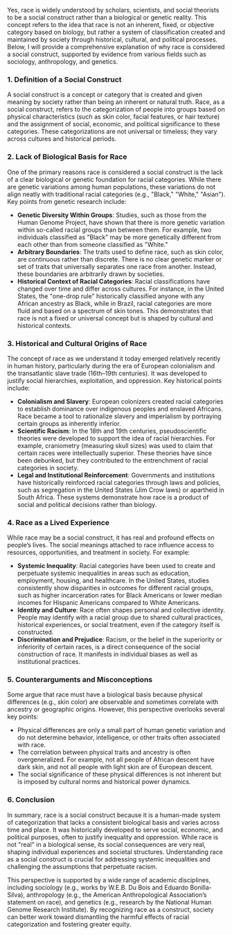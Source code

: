 <!-- 
Generated by: grok
Prompt type: default
Generated at: 2025-06-06T22:10:48.882175
-->

Yes, race is widely understood by scholars, scientists, and social theorists to be a social construct rather than a biological or genetic reality. This concept refers to the idea that race is not an inherent, fixed, or objective category based on biology, but rather a system of classification created and maintained by society through historical, cultural, and political processes. Below, I will provide a comprehensive explanation of why race is considered a social construct, supported by evidence from various fields such as sociology, anthropology, and genetics.

### 1. **Definition of a Social Construct**
A social construct is a concept or category that is created and given meaning by society rather than being an inherent or natural truth. Race, as a social construct, refers to the categorization of people into groups based on physical characteristics (such as skin color, facial features, or hair texture) and the assignment of social, economic, and political significance to these categories. These categorizations are not universal or timeless; they vary across cultures and historical periods.

### 2. **Lack of Biological Basis for Race**
One of the primary reasons race is considered a social construct is the lack of a clear biological or genetic foundation for racial categories. While there are genetic variations among human populations, these variations do not align neatly with traditional racial categories (e.g., "Black," "White," "Asian"). Key points from genetic research include:
- **Genetic Diversity Within Groups**: Studies, such as those from the Human Genome Project, have shown that there is more genetic variation within so-called racial groups than between them. For example, two individuals classified as "Black" may be more genetically different from each other than from someone classified as "White."
- **Arbitrary Boundaries**: The traits used to define race, such as skin color, are continuous rather than discrete. There is no clear genetic marker or set of traits that universally separates one race from another. Instead, these boundaries are arbitrarily drawn by societies.
- **Historical Context of Racial Categories**: Racial classifications have changed over time and differ across cultures. For instance, in the United States, the "one-drop rule" historically classified anyone with any African ancestry as Black, while in Brazil, racial categories are more fluid and based on a spectrum of skin tones. This demonstrates that race is not a fixed or universal concept but is shaped by cultural and historical contexts.

### 3. **Historical and Cultural Origins of Race**
The concept of race as we understand it today emerged relatively recently in human history, particularly during the era of European colonialism and the transatlantic slave trade (16th–19th centuries). It was developed to justify social hierarchies, exploitation, and oppression. Key historical points include:
- **Colonialism and Slavery**: European colonizers created racial categories to establish dominance over indigenous peoples and enslaved Africans. Race became a tool to rationalize slavery and imperialism by portraying certain groups as inherently inferior.
- **Scientific Racism**: In the 18th and 19th centuries, pseudoscientific theories were developed to support the idea of racial hierarchies. For example, craniometry (measuring skull sizes) was used to claim that certain races were intellectually superior. These theories have since been debunked, but they contributed to the entrenchment of racial categories in society.
- **Legal and Institutional Reinforcement**: Governments and institutions have historically reinforced racial categories through laws and policies, such as segregation in the United States (Jim Crow laws) or apartheid in South Africa. These systems demonstrate how race is a product of social and political decisions rather than biology.

### 4. **Race as a Lived Experience**
While race may be a social construct, it has real and profound effects on people’s lives. The social meanings attached to race influence access to resources, opportunities, and treatment in society. For example:
- **Systemic Inequality**: Racial categories have been used to create and perpetuate systemic inequalities in areas such as education, employment, housing, and healthcare. In the United States, studies consistently show disparities in outcomes for different racial groups, such as higher incarceration rates for Black Americans or lower median incomes for Hispanic Americans compared to White Americans.
- **Identity and Culture**: Race often shapes personal and collective identity. People may identify with a racial group due to shared cultural practices, historical experiences, or social treatment, even if the category itself is constructed.
- **Discrimination and Prejudice**: Racism, or the belief in the superiority or inferiority of certain races, is a direct consequence of the social construction of race. It manifests in individual biases as well as institutional practices.

### 5. **Counterarguments and Misconceptions**
Some argue that race must have a biological basis because physical differences (e.g., skin color) are observable and sometimes correlate with ancestry or geographic origins. However, this perspective overlooks several key points:
- Physical differences are only a small part of human genetic variation and do not determine behavior, intelligence, or other traits often associated with race.
- The correlation between physical traits and ancestry is often overgeneralized. For example, not all people of African descent have dark skin, and not all people with light skin are of European descent.
- The social significance of these physical differences is not inherent but is imposed by cultural norms and historical power dynamics.

### 6. **Conclusion**
In summary, race is a social construct because it is a human-made system of categorization that lacks a consistent biological basis and varies across time and place. It was historically developed to serve social, economic, and political purposes, often to justify inequality and oppression. While race is not "real" in a biological sense, its social consequences are very real, shaping individual experiences and societal structures. Understanding race as a social construct is crucial for addressing systemic inequalities and challenging the assumptions that perpetuate racism.

This perspective is supported by a wide range of academic disciplines, including sociology (e.g., works by W.E.B. Du Bois and Eduardo Bonilla-Silva), anthropology (e.g., the American Anthropological Association’s statement on race), and genetics (e.g., research by the National Human Genome Research Institute). By recognizing race as a construct, society can better work toward dismantling the harmful effects of racial categorization and fostering greater equity.